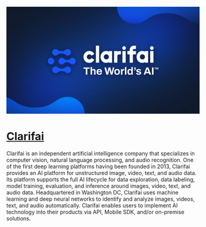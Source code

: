 [![Visit Clarifai](imagePreview.png)](https://clarifai.com)

# [Clarifai](https://clarifai.com)

Clarifai is an independent artificial intelligence company that specializes in computer vision, natural language processing, and audio recognition.  One of the first deep learning platforms having been founded in 2013, Clarifai provides an AI platform for unstructured image, video, text, and audio data. Its platform supports the full AI lifecycle for data exploration, data labeling, model training, evaluation, and inference around images, video, text, and audio data. Headquartered in Washington DC, Clarifai uses machine learning and deep neural networks to identify and analyze images, videos, text, and audio automatically. Clarifai enables users to implement AI technology into their products via API, Mobile SDK, and/or on-premise solutions.

